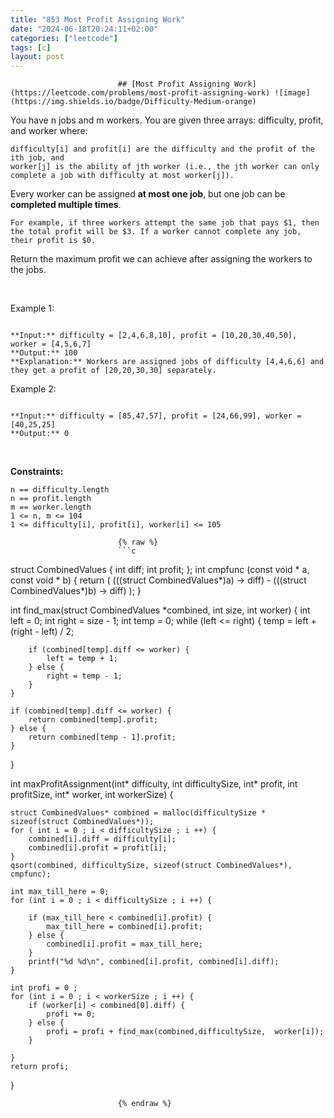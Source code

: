 ```yaml
---
title: "853 Most Profit Assigning Work"
date: "2024-06-18T20:24:11+02:00"
categories: ["leetcode"]
tags: [c]
layout: post
---
```



                            ## [Most Profit Assigning Work](https://leetcode.com/problems/most-profit-assigning-work) ![image](https://img.shields.io/badge/Difficulty-Medium-orange)

You have n jobs and m workers. You are given three arrays: difficulty, profit, and worker where:

	difficulty[i] and profit[i] are the difficulty and the profit of the ith job, and
	worker[j] is the ability of jth worker (i.e., the jth worker can only complete a job with difficulty at most worker[j]).

Every worker can be assigned **at most one job**, but one job can be **completed multiple times**.

	For example, if three workers attempt the same job that pays $1, then the total profit will be $3. If a worker cannot complete any job, their profit is $0.

Return the maximum profit we can achieve after assigning the workers to the jobs.

 

Example 1:

```

**Input:** difficulty = [2,4,6,8,10], profit = [10,20,30,40,50], worker = [4,5,6,7]
**Output:** 100
**Explanation:** Workers are assigned jobs of difficulty [4,4,6,6] and they get a profit of [20,20,30,30] separately.

```

Example 2:

```

**Input:** difficulty = [85,47,57], profit = [24,66,99], worker = [40,25,25]
**Output:** 0

```

 

**Constraints:**

	n == difficulty.length
	n == profit.length
	m == worker.length
	1 <= n, m <= 104
	1 <= difficulty[i], profit[i], worker[i] <= 105

                            {% raw %}
                            ```c
                            
struct CombinedValues {
    int diff;
    int profit;
};
int cmpfunc (const void * a, const void * b) {
   return ( (((struct CombinedValues*)a) -> diff) - (((struct CombinedValues*)b) -> diff) ); 
}

int find_max(struct CombinedValues *combined, int size, int worker) {
    int left = 0;
    int right = size - 1;
    int temp = 0;
    while (left <= right) {
        temp = left + (right - left) / 2;

        if (combined[temp].diff <= worker) {
            left = temp + 1;
        } else {
            right = temp - 1;
        }
    }

    if (combined[temp].diff <= worker) {
        return combined[temp].profit;
    } else {
        return combined[temp - 1].profit;
    }
}



int maxProfitAssignment(int* difficulty, int difficultySize, int* profit, int profitSize, int* worker, int workerSize) {
    
    struct CombinedValues* combined = malloc(difficultySize * sizeof(struct CombinedValues*));
    for ( int i = 0 ; i < difficultySize ; i ++) {
        combined[i].diff = difficulty[i];
        combined[i].profit = profit[i];
    }
    qsort(combined, difficultySize, sizeof(struct CombinedValues*), cmpfunc);

    int max_till_here = 0;
    for (int i = 0 ; i < difficultySize ; i ++) {
        
        if (max_till_here < combined[i].profit) {
            max_till_here = combined[i].profit;
        } else {
            combined[i].profit = max_till_here;
        }
        printf("%d %d\n", combined[i].profit, combined[i].diff);
    }

    int profi = 0 ;
    for (int i = 0 ; i < workerSize ; i ++) {
        if (worker[i] < combined[0].diff) {
            profi += 0;
        } else {
            profi = profi + find_max(combined,difficultySize,  worker[i]);
        }
        
    }
    return profi;
}

 
                            {% endraw %}
                            
